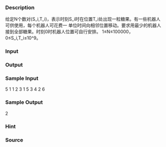 
### Description
给定N个数对(S_i,T_i)，表示时刻S_i时在位置T_i处出现一粒糖果。有一些机器人可供使用，每个机器人可花费一
单位时间向相邻位置移动。要求用最少的机器人接到全部糖果。时刻0时机器人位置可自行安排。
1≤N≤100000， 0≤S_i,T_i≤10^9。
### Input

### Output

### Sample Input
5
1 1
2 3
1 5
3 4
2 6
### Sample Output
2
### Hint

### Source
